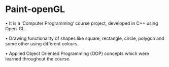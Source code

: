 # Paint-openGL

• It is a ‘Computer Programming’ course project, developed in C++ using Open-GL.

• Drawing functionality of shapes like square, rectangle, circle, polygon and some other using different colours.

• Applied Object Oriented Programming (OOP) concepts which were learned throughout the course.
